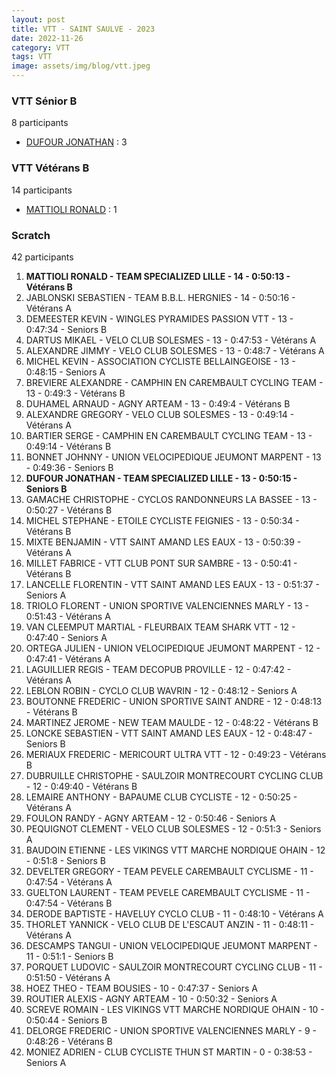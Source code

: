 ```yaml
---
layout: post
title: VTT - SAINT SAULVE - 2023
date: 2022-11-26
category: VTT
tags: VTT
image: assets/img/blog/vtt.jpeg
---
```


### VTT Sénior B
8 participants
- [DUFOUR JONATHAN](https://teamspecializedlille.github.io/works/dufourjonathan) : 3

### VTT Vétérans B
14 participants
- [MATTIOLI RONALD](https://teamspecializedlille.github.io/works/mattiolironald) : 1

### Scratch
42 participants
1. **MATTIOLI RONALD - TEAM SPECIALIZED LILLE - 14 - 0:50:13 - Vétérans B**
2. JABLONSKI SEBASTIEN - TEAM B.B.L. HERGNIES - 14 - 0:50:16 - Vétérans A
3. DEMEESTER KEVIN - WINGLES PYRAMIDES PASSION VTT - 13 - 0:47:34 - Seniors B
4. DARTUS MIKAEL - VELO CLUB SOLESMES - 13 - 0:47:53 - Vétérans A
5. ALEXANDRE JIMMY - VELO CLUB SOLESMES - 13 - 0:48:7 - Vétérans A
6. MICHEL KEVIN - ASSOCIATION CYCLISTE BELLAINGEOISE - 13 - 0:48:15 - Seniors A
7. BREVIERE ALEXANDRE - CAMPHIN EN CAREMBAULT CYCLING TEAM - 13 - 0:49:3 - Vétérans B
8. DUHAMEL ARNAUD - AGNY ARTEAM - 13 - 0:49:4 - Vétérans B
9. ALEXANDRE GREGORY - VELO CLUB SOLESMES - 13 - 0:49:14 - Vétérans A
10. BARTIER SERGE - CAMPHIN EN CAREMBAULT CYCLING TEAM - 13 - 0:49:14 - Vétérans B
11. BONNET JOHNNY - UNION VELOCIPEDIQUE JEUMONT MARPENT - 13 - 0:49:36 - Seniors B
12. **DUFOUR JONATHAN - TEAM SPECIALIZED LILLE - 13 - 0:50:15 - Seniors B**
13. GAMACHE CHRISTOPHE - CYCLOS RANDONNEURS LA BASSEE - 13 - 0:50:27 - Vétérans B
14. MICHEL STEPHANE - ETOILE CYCLISTE FEIGNIES - 13 - 0:50:34 - Vétérans B
15. MIXTE BENJAMIN - VTT SAINT AMAND LES EAUX - 13 - 0:50:39 - Vétérans A
16. MILLET FABRICE - VTT  CLUB PONT SUR SAMBRE - 13 - 0:50:41 - Vétérans B
17. LANCELLE FLORENTIN - VTT SAINT AMAND LES EAUX - 13 - 0:51:37 - Seniors A
18. TRIOLO FLORENT - UNION SPORTIVE VALENCIENNES MARLY - 13 - 0:51:43 - Vétérans A
19. VAN CLEEMPUT MARTIAL - FLEURBAIX TEAM SHARK VTT - 12 - 0:47:40 - Seniors A
20. ORTEGA JULIEN - UNION VELOCIPEDIQUE JEUMONT MARPENT - 12 - 0:47:41 - Vétérans A
21. LAGUILLIER REGIS - TEAM DECOPUB PROVILLE - 12 - 0:47:42 - Vétérans A
22. LEBLON ROBIN - CYCLO CLUB WAVRIN - 12 - 0:48:12 - Seniors A
23. BOUTONNE FREDERIC - UNION SPORTIVE SAINT ANDRE - 12 - 0:48:13 - Vétérans B
24. MARTINEZ JEROME - NEW TEAM MAULDE - 12 - 0:48:22 - Vétérans B
25. LONCKE SEBASTIEN - VTT SAINT AMAND LES EAUX - 12 - 0:48:47 - Seniors B
26. MERIAUX FREDERIC - MERICOURT ULTRA VTT - 12 - 0:49:23 - Vétérans B
27. DUBRUILLE CHRISTOPHE - SAULZOIR MONTRECOURT CYCLING CLUB - 12 - 0:49:40 - Vétérans B
28. LEMAIRE ANTHONY - BAPAUME CLUB CYCLISTE - 12 - 0:50:25 - Vétérans A
29. FOULON RANDY - AGNY ARTEAM - 12 - 0:50:46 - Seniors A
30. PEQUIGNOT CLEMENT - VELO CLUB SOLESMES - 12 - 0:51:3 - Seniors A
31. BAUDOIN ETIENNE - LES VIKINGS VTT MARCHE NORDIQUE OHAIN - 12 - 0:51:8 - Seniors B
32. DEVELTER GREGORY - TEAM PEVELE CAREMBAULT CYCLISME - 11 - 0:47:54 - Vétérans A
33. GUELTON LAURENT - TEAM PEVELE CAREMBAULT CYCLISME - 11 - 0:47:54 - Vétérans B
34. DERODE BAPTISTE - HAVELUY CYCLO CLUB - 11 - 0:48:10 - Vétérans A
35. THORLET YANNICK - VELO CLUB DE L'ESCAUT ANZIN - 11 - 0:48:11 - Vétérans A
36. DESCAMPS TANGUI - UNION VELOCIPEDIQUE JEUMONT MARPENT - 11 - 0:51:1 - Seniors B
37. PORQUET LUDOVIC - SAULZOIR MONTRECOURT CYCLING CLUB - 11 - 0:51:50 - Vétérans A
38. HOEZ THEO - TEAM BOUSIES - 10 - 0:47:37 - Seniors A
39. ROUTIER ALEXIS - AGNY ARTEAM - 10 - 0:50:32 - Seniors A
40. SCREVE ROMAIN - LES VIKINGS VTT MARCHE NORDIQUE OHAIN - 10 - 0:50:44 - Seniors B
41. DELORGE FREDERIC - UNION SPORTIVE VALENCIENNES MARLY - 9 - 0:48:26 - Vétérans B
42. MONIEZ ADRIEN - CLUB CYCLISTE THUN ST MARTIN - 0 - 0:38:53 - Seniors A
